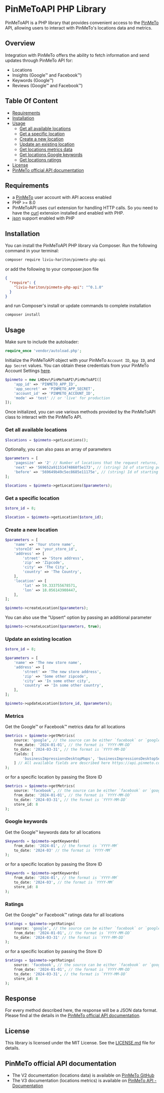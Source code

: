 # PinMeToAPI PHP Library

PinMeToAPI is a PHP library that provides convenient access to the [PinMeTo](https://www.pinmeto.com/) API, allowing users to interact with PinMeTo's locations data and metrics.

## Overview
Integration with PinMeTo offers the ability to fetch information and send updates through PinMeTo API for:

* Locations
* Insights (Google&trade; and Facebook&trade;)
* Keywords (Google&trade;)
* Reviews (Google&trade; and Facebook&trade;)

## Table Of Content
* [Requirements](#requirements)
* [Installation](#installation)
* [Usage](#usage)
  * [Get all available locations](#get-all-available-locations)
  * [Get a specific location](#get-a-specific-location)
  * [Create a new location](#create-a-new-location)
  * [Update an existing location](#update-an-existing-location)
  * [Get locations metrics data](#metrics)
  * [Get locations Google keywords](#google-keywords)
  * [Get locations ratings](#ratings)
* [License](#license)
* [PinMeTo official API documentation](#pinmeto-official-api-documentation)

## Requirements

* a [PinMeTo](https://www.pinmeto.com/login) user account with API access enabled
* PHP >= 8.0
* PinMeToAPI uses curl extension for handling HTTP calls. So you need to have the [curl](https://www.php.net/manual/en/book.curl.php) extension installed and enabled with PHP.
* [json](https://secure.php.net/manual/en/book.json.php) support enabled with PHP

## Installation

You can install the PinMeToAPI PHP library via Composer. Run the following command in your terminal:

```bash
composer require liviu-hariton/pinmeto-php-api
```

or add the following to your composer.json file

```json
{
  "require": {
    "liviu-hariton/pinmeto-php-api": "^0.1.0"
  }
}
```
and run Composer's install or update commands to complete installation

```bash
composer install
```

## Usage

Make sure to include the autoloader:

```php
require_once 'vendor/autoload.php';
```

Initialize the PinMeToAPI object with your PinMeTo `Account ID`, `App ID`, and `App Secret` values. You can obtain these credentials from your PinMeTo Account Settings [here](https://places.pinmeto.com/account-settings/).

```php
$pinmeto = new LHDev\PinMeToAPI\PinMeToAPI([
    'app_id' => 'PINMETO_APP_ID',
    'app_secret' => 'PINMETO_APP_SECRET',
    'account_id' => 'PINMETO_ACCOUNT_ID',
    'mode' => 'test' // or 'live' for production
]);
```
Once initialized, you can use various methods provided by the PinMeToAPI class to interact with the PinMeTo API.

### Get all available locations

```php
$locations = $pinmeto->getLocations();
```

Optionally, you can also pass an array of parameters

```php
$parameters = [
    'pagesize' => '2' // Number of locations that the request returns, default 100, max 250
    'next' => '569652a91151474860f5e173', // (string) Id of starting point to next page
    'before' => '569649b49c5ec8685e11175e', // (string) Id of starting point to previous page
];

$locations = $pinmeto->getLocations($parameters);
```

### Get a specific location

```php
$store_id = 8;

$location = $pinmeto->getLocation($store_id);
```

### Create a new location

```php
$parameters = [
    'name' => 'Your store name',
    'storeId' => 'your_store_id',
    'address' => [
        'street' => 'Store address',
        'zip' => 'Zipcode',
        'city' => 'The City',
        'country' => 'The Country',
    ],
    'location' => [
        'lat' => 59.333755678571,
        'lon' => 18.056143908447,
    ],
];

$pinmeto->createLocation($parameters);
```

You can also use the "Upsert" option by passing an additional parameter

```php
$pinmeto->createLocation($parameters, true);
```

### Update an existing location

```php
$store_id = 8;

$parameters = [
    'name' => 'The new store name',
    'address' => [
        'street' => 'The new store address',
        'zip' => 'Some other zipcode',
        'city' => 'In some other city',
        'country' => 'In some other country',
    ],
];

$pinmeto->updateLocation($store_id, $parameters);
```

### Metrics

Get the Google&trade; or Facebook&trade; metrics data for all locations

```php
$metrics = $pinmeto->getMetrics(
    source: 'google', // the source can be either `facebook` or `google`
    from_date: '2024-01-01', // the format is `YYYY-MM-DD`
    to_date: '2024-03-31', // the format is `YYYY-MM-DD`
    fields: [
        'businessImpressionsDesktopMaps', 'businessImpressionsDesktopSearch'
    ] // All available fields are described here https://api.pinmeto.com/documentation/v3/
);
```

or for a specific location by passing the Store ID

```php
$metrics = $pinmeto->getMetrics(
    source: 'facebook', // the source can be either `facebook` or `google`
    from_date: '2024-01-01', // the format is `YYYY-MM-DD`
    to_date: '2024-03-31', // the format is `YYYY-MM-DD`
    store_id: 8
);
```

### Google keywords

Get the Google&trade; keywords data for all locations

```php
$keywords = $pinmeto->getKeywords(
    from_date: '2024-01', // the format is `YYYY-MM`
    to_date: '2024-03' // the format is `YYYY-MM`
);
```

or for a specific location by passing the Store ID

```php
$keywords = $pinmeto->getKeywords(
    from_date: '2024-01', // the format is `YYYY-MM`
    to_date: '2024-03', // the format is `YYYY-MM`
    store_id: 8
);
```

### Ratings

Get the Google&trade; or Facebook&trade; ratings data for all locations

```php
$ratings = $pinmeto->getRatings(
    source: 'google', // the source can be either `facebook` or `google`
    from_date: '2024-01-01', // the format is `YYYY-MM-DD`
    to_date: '2024-03-31' // the format is `YYYY-MM-DD`
);
```

or for a specific location by passing the Store ID

```php
$ratings = $pinmeto->getRatings(
    source: 'facebook', // the source can be either `facebook` or `google`
    from_date: '2024-01-01', // the format is `YYYY-MM-DD`
    to_date: '2024-03-31', // the format is `YYYY-MM-DD`
    store_id: 8
);
```
## Response

For every method described here, the response will be a JSON data format. Please find al the details in the [PinMeTo official API documentation](#pinmeto-official-api-documentation).

## License
This library is licensed under the MIT License. See the [LICENSE.md](LICENSE.md) file for details.

## PinMeTo official API documentation
* The V2 documentation (locations data) is available on [PinMeTo GitHub](https://github.com/PinMeTo/documentation)
* The V3 documentation (locations metrics) is available on [PinMeTo API - Documentation](https://api.pinmeto.com/documentation/v3/)